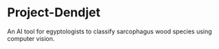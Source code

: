 # Project-Dendjet
An AI tool for egyptologists to classify sarcophagus wood species using computer vision.
